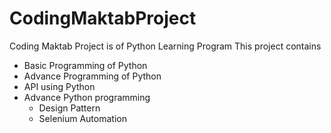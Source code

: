 # CodingMaktabProject
Coding Maktab Project is of Python Learning Program
This project contains 
* Basic Programming of Python
* Advance Programming of Python
* API using Python
* Advance Python programming
  * Design Pattern
  * Selenium Automation

